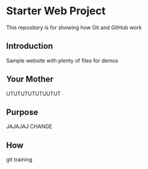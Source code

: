 # Starter Web Project

This repository is for showing how Git and GitHub work

## Introduction

Sample website with plenty of files for demos

## Your Mother
UTUTUTUTUTUUTUT
## Purpose
JAJAJAJ CHANGE
## How

git training